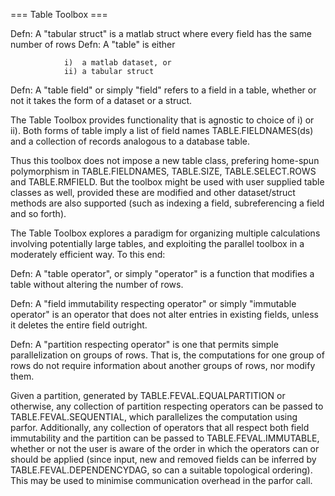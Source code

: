 === Table Toolbox === 

Defn: A "tabular struct" is a matlab struct where every field has the same number of rows
Defn: A "table" is either

                i)  a matlab dataset, or
                ii) a tabular struct

Defn: A "table field" or simply "field" refers to a field in a table, whether or not
it takes the form of a dataset or a struct. 

The Table Toolbox provides functionality that is agnostic to choice of i) or ii). Both forms
of table imply a list of field names TABLE.FIELDNAMES(ds) and a collection of records 
analogous to a database table.  

Thus this toolbox does not impose a new table class, prefering home-spun polymorphism in
TABLE.FIELDNAMES, TABLE.SIZE, TABLE.SELECT.ROWS and TABLE.RMFIELD.
But the toolbox might be used with user supplied table classes as well, provided these are
modified and other dataset/struct methods are also supported (such as indexing a field, 
subreferencing a field and so forth).  

The Table Toolbox explores a paradigm for organizing multiple calculations involving potentially 
large tables, and exploiting the parallel toolbox in a moderately efficient way. To this end:

Defn: A "table operator", or simply "operator" is a function that modifies a table
without altering the number of rows. 

Defn: A "field immutability respecting operator" or simply "immutable operator" is an operator
that does not alter entries in existing fields, unless it deletes the entire field outright. 

Defn: A "partition respecting operator" is one that permits simple parallelization on groups
of rows. That is, the computations for one group of rows do not require information about another
groups of rows, nor modify them. 

Given a partition, generated by TABLE.FEVAL.EQUALPARTITION or otherwise, any collection of
partition respecting operators can be passed to TABLE.FEVAL.SEQUENTIAL, which parallelizes
the computation using parfor. Additionally, any collection of operators that all respect both
field immutability and the partition can be passed to TABLE.FEVAL.IMMUTABLE, whether or not the
user is aware of the order in which the operators can or should be applied (since input, new and
removed fields can be inferred by TABLE.FEVAL.DEPENDENCYDAG, so can a suitable topological ordering).
This may be used to minimise communication overhead in the parfor call. 






